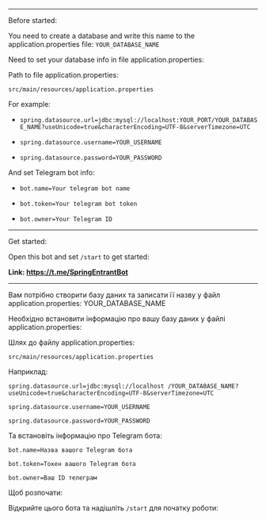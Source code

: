 ---
Before started:

You need to create a database and write this name to the application.properties file: `YOUR_DATABASE_NAME`

Need to set your database info in file application.properties:

Path to file application.properties:

`src/main/resources/application.properties`

For example:

- `spring.datasource.url=jdbc:mysql://localhost:YOUR_PORT/YOUR_DATABASE_NAME?useUnicode=true&characterEncoding=UTF-8&serverTimezone=UTC`

- `spring.datasource.username=YOUR_USERNAME`

- `spring.datasource.password=YOUR_PASSWORD`

And set Telegram bot info:

- `bot.name=Your telegram bot name`

- `bot.token=Your telegram bot token`

- `bot.owner=Your Telegram ID`


----
Get started:

Open this bot and set `/start` to get started:

**Link: https://t.me/SpringEntrantBot**

-----

Вам потрібно створити базу даних та записати її назву у файл application.properties: YOUR_DATABASE_NAME

Необхідно встановити інформацію про вашу базу даних у файлі application.properties:

Шлях до файлу application.properties:

`src/main/resources/application.properties`

Наприклад:

`spring.datasource.url=jdbc:mysql://localhost
/YOUR_DATABASE_NAME?useUnicode=true&characterEncoding=UTF-8&serverTimezone=UTC`

`spring.datasource.username=YOUR_USERNAME`

`spring.datasource.password=YOUR_PASSWORD`

Та встановіть інформацію про Telegram бота:

`bot.name=Назва вашого Telegram бота`

`bot.token=Токен вашого Telegram бота`

`bot.owner=Ваш ID телеграм`

Щоб розпочати:

Відкрийте цього бота та надішліть `/start` для початку роботи:
